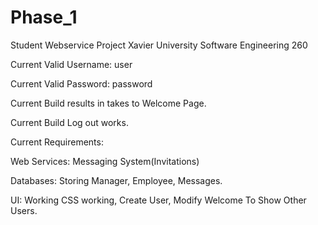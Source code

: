 # Phase_1
Student Webservice Project
Xavier University Software Engineering 260

Current Valid Username: user

Current Valid Password: password

Current Build results in takes to Welcome Page.

Current Build Log out works.

Current Requirements: 

Web Services: Messaging System(Invitations)

Databases: Storing Manager, Employee, Messages. 

UI: Working CSS working, Create User, Modify Welcome To Show Other Users.
